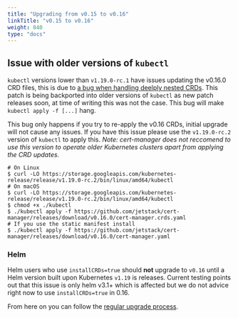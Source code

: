 ```yaml
---
title: "Upgrading from v0.15 to v0.16"
linkTitle: "v0.15 to v0.16"
weight: 840
type: "docs"
---
```


## Issue with older versions of `kubectl`
`kubectl` versions lower than `v1.19.0-rc.1` have issues updating the v0.16.0 CRD files, this is due to [a bug when handling deelply nested CRDs](https://github.com/kubernetes/kubernetes/issues/91615).
This patch is being backported into older versions of `kubectl` as new patch releases soon, at time of writing this was not the case.
This bug will make `kubectl apply -f [...]` hang. 

This bug only happens if you try to re-apply the v0.16 CRDs, initial upgrade will not cause any issues. If you have this issue please use the `v1.19.0-rc.2` version of `kubectl` to apply this.
*Note: cert-manager does not reccomend to use this version to operate older Kubernetes clusters apart from applying the CRD updates.*
```console
# On Linux
$ curl -LO https://storage.googleapis.com/kubernetes-release/release/v1.19.0-rc.2/bin/linux/amd64/kubectl
# On macOS
$ curl -LO https://storage.googleapis.com/kubernetes-release/release/v1.19.0-rc.2/bin/linux/amd64/kubectl
$ chmod +x ./kubectl
$ ./kubectl apply -f https://github.com/jetstack/cert-manager/releases/download/v0.16.0/cert-manager.crds.yaml
# If you use the static manifest install
$ ./kubectl apply -f https://github.com/jetstack/cert-manager/releases/download/v0.16.0/cert-manager.yaml
```

### Helm
Helm users who use `installCRDs=true` should **not** upgrade to `v0.16` until a Helm version built upon Kubernetes `v1.19` is releases.
Current testing points out that this issue is only helm v3.1+ which is affected but we do not advice right now to use `installCRDs=true` in 0.16.

From here on you can follow the [regular upgrade process](../).

